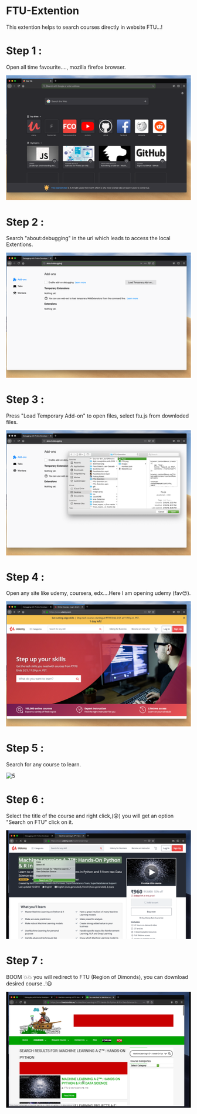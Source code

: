 # FTU-Extention

This extention helps to search courses directly in website FTU...!

# Step 1 :

Open all time favourite...., mozilla firefox browser.


![1](./images/1.png)

# Step 2 :

Search "about:debugging" in the url which leads to access the local Extentions.

![2](./images/2.png)

# Step 3 :

Press "Load Temporary Add-on" to open files, select ftu.js from downloded files.

![3](./images/3.png)

# Step 4 :

Open any site like udemy, coursera, edx....Here I am opening udemy (fav😍).

![4](./images/4.png)

# Step 5 :

Search for any course to learn.

![5](./images/5.png)

# Step 6 :

Select the title of the course and right click,(😲) you will get an option "Search on FTU" click on it.

![6](./images/6.png)

# Step 7 :

BOOM 💥💥  you will redirect to FTU (Region of Dimonds), you can download desired course..!😃

![7](./images/7.png)

